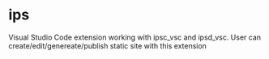 # ips
Visual Studio Code extension working with ipsc_vsc and ipsd_vsc. User can create/edit/genereate/publish static site with this extension
